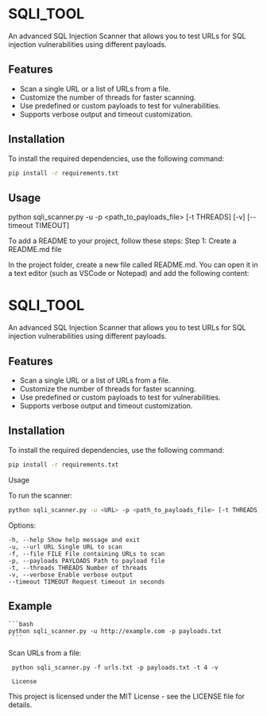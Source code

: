 # SQLI_TOOL

An advanced SQL Injection Scanner that allows you to test URLs for SQL injection vulnerabilities using different payloads.

## Features
- Scan a single URL or a list of URLs from a file.
- Customize the number of threads for faster scanning.
- Use predefined or custom payloads to test for vulnerabilities.
- Supports verbose output and timeout customization.

## Installation

To install the required dependencies, use the following command:

```bash
pip install -r requirements.txt
```

## Usage

python sqli_scanner.py -u <URL> -p <path_to_payloads_file> [-t THREADS] [-v] [--timeout TIMEOUT]


To add a README to your project, follow these steps:
Step 1: Create a README.md file

In the project folder, create a new file called README.md. You can open it in a text editor (such as VSCode or Notepad) and add the following content:

# SQLI_TOOL

An advanced SQL Injection Scanner that allows you to test URLs for SQL injection vulnerabilities using different payloads.

## Features
- Scan a single URL or a list of URLs from a file.
- Customize the number of threads for faster scanning.
- Use predefined or custom payloads to test for vulnerabilities.
- Supports verbose output and timeout customization.

## Installation

To install the required dependencies, use the following command:

```bash
pip install -r requirements.txt
```

Usage

To run the scanner:
```bash
python sqli_scanner.py -u <URL> -p <path_to_payloads_file> [-t THREADS] [-v] [--timeout TIMEOUT]
```
Options:

    -h, --help Show help message and exit
    -u, --url URL Single URL to scan
    -f, --file FILE File containing URLs to scan
    -p, --payloads PAYLOADS Path to payload file
    -t, --threads THREADS Number of threads
    -v, --verbose Enable verbose output
    --timeout TIMEOUT Request timeout in seconds
  ## Example
    ```bash
    python sqli_scanner.py -u http://example.com -p payloads.txt
     ```
   Scan URLs from a file:

     python sqli_scanner.py -f urls.txt -p payloads.txt -t 4 -v

     License

This project is licensed under the MIT License - see the LICENSE file for details.

   
